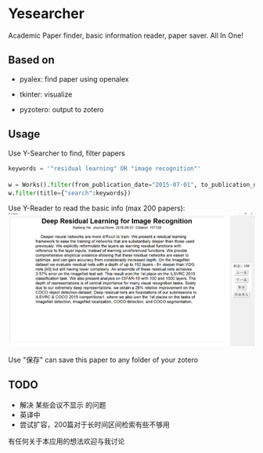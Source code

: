 # Yesearcher
Academic Paper finder, basic information reader, paper saver. All In One!

## Based on

- pyalex: find paper using openalex

- tkinter: visualize

- pyzotero: output to zotero


## Usage

Use Y-Searcher to find, filter papers

```python
keywords = '"residual learning" OR "image recognition"'

w = Works().filter(from_publication_date="2015-07-01", to_publication_date="2017-07-31")
w.filter(title={"search":keywords})
```


Use Y-Reader to read the basic info (max 200 papers):
![alt text](image.png)

Use "保存" can save this paper to any folder of your zotero

## TODO

- 解决 某些会议不显示 的问题
- 英译中
- 尝试扩容，200篇对于长时间区间检索有些不够用


有任何关于本应用的想法欢迎与我讨论